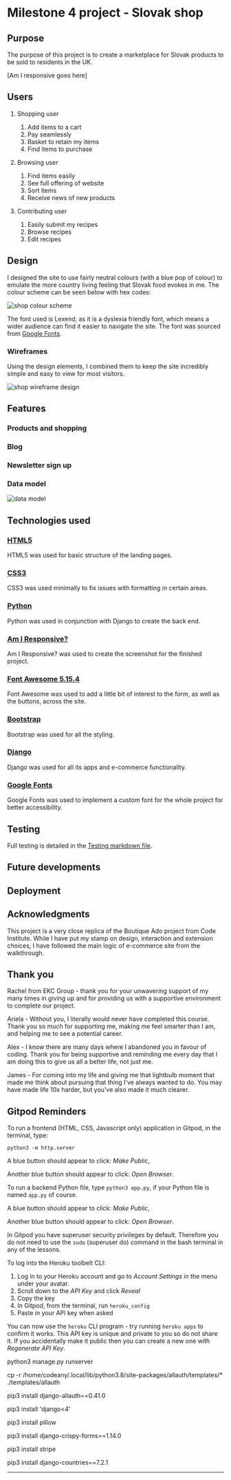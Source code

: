 # Milestone 4 project - Slovak shop

## Purpose

The purpose of this project is to create a marketplace for Slovak products to be sold to residents in the UK. 

[Am I responsive goes here]

## Users

1. Shopping user
    1. Add items to a cart
    2. Pay seamlessly
    3. Basket to retain my items
    4. Find items to purchase

2. Browsing user
    1. Find items easily
    2. See full offering of website
    3. Sort items
    4. Receive news of new products

3. Contributing user
    1. Easily submit my recipes
    2. Browse recipes
    3. Edit recipes

## Design

I designed the site to use fairly neutral colours (with a blue pop of colour) to emulate the more country living feeling that Slovak food evokes in me. The colour scheme can be seen below with hex codes:

![shop colour scheme](/media/readme/colour-palette.png)

The font used is Lexend, as it is a dyslexia friendly font, which means a wider audience can find it easier to navigate the site. The font was sourced from [Google Fonts](https://fonts.google.com/specimen/Lexend?query=lexend).

### Wireframes

Using the design elements, I combined them to keep the site incredibly simple and easy to view for most visitors.

![shop wireframe design](/media/readme/website-wireframe.jpg)

## Features

### Products and shopping

### Blog

### Newsletter sign up

### Data model

![data model](/media/readme/data-model.png)

## Technologies used

### [HTML5](https://developer.mozilla.org/en-US/docs/Glossary/HTML5)

HTML5 was used for basic structure of the landing pages.

### [CSS3](https://en.wikipedia.org/wiki/CSS#CSS_3)

CSS3 was used minimally to fix issues with formatting in certain areas.

### [Python](https://www.python.org/)

Python was used in conjunction with Django to create the back end.

### [Am I Responsive?](https://ui.dev/amiresponsive?url=https://project-3-wishlist.herokuapp.com/)

Am I Responsive? was used to create the screenshot for the finished project.

### [Font Awesome 5.15.4](https://fontawesome.com/)

Font Awesome was used to add a little bit of interest to the form, as well as the buttons, across the site.

### [Bootstrap](https://getbootstrap.com/docs/4.0/getting-started/introduction/)

Bootstrap was used for all the styling.

### [Django](https://www.djangoproject.com/)

Django was used for all its apps and e-commerce functionality.

### [Google Fonts](https://fonts.google.com/)

Google Fonts was used to implement a custom font for the whole project for better accessibility.


## Testing

Full testing is detailed in the [Testing markdown file](/TESTING.md).

## Future developments


## Deployment



## Acknowledgments

This project is a very close replica of the Boutique Ado project from Code Institute. While I have put my stamp on design, interaction and extension choices, I have followed the main logic of e-commerce site from the walkthrough.

## Thank you

Rachel from EKC Group - thank you for your unwavering support of my many times in giving up and for providing us with a supportive environment to complete our project.

Ariela - Without you, I literally would never have completed this course. Thank you so much for supporting me, making me feel smarter than I am, and helping me to see a potential career.

Alex - I know there are many days where I abandoned you in favour of coding. Thank you for being supportive and reminding me every day that I am doing this to give us all a better life, not just me.

James - For coming into my life and giving me that lightbulb moment that made me think about pursuing that thing I've always wanted to do. You may have made life 10x harder, but you've also made it much clearer.

## Gitpod Reminders

To run a frontend (HTML, CSS, Javascript only) application in Gitpod, in the terminal, type:

`python3 -m http.server`

A blue button should appear to click: _Make Public_,

Another blue button should appear to click: _Open Browser_.

To run a backend Python file, type `python3 app.py`, if your Python file is named `app.py` of course.

A blue button should appear to click: _Make Public_,

Another blue button should appear to click: _Open Browser_.

In Gitpod you have superuser security privileges by default. Therefore you do not need to use the `sudo` (superuser do) command in the bash terminal in any of the lessons.

To log into the Heroku toolbelt CLI:

1. Log in to your Heroku account and go to *Account Settings* in the menu under your avatar.
2. Scroll down to the *API Key* and click *Reveal*
3. Copy the key
4. In Gitpod, from the terminal, run `heroku_config`
5. Paste in your API key when asked

You can now use the `heroku` CLI program - try running `heroku apps` to confirm it works. This API key is unique and private to you so do not share it. If you accidentally make it public then you can create a new one with _Regenerate API Key_.

python3 manage.py runserver

cp -r /home/codeany/.local/lib/python3.8/site-packages/allauth/templates/* ./templates/allauth

pip3 install django-allauth==0.41.0

pip3 install 'django<4'

pip3 install pillow

pip3 install django-crispy-forms==1.14.0

pip3 install stripe

pip3 install django-countries==7.2.1

------